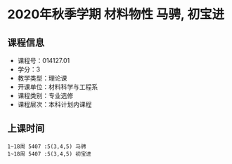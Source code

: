 # 2020年秋季学期 材料物性 马骋, 初宝进






## 课程信息

- 课程号：014127.01
- 学分：3
- 教学类型：理论课
- 开课单位：材料科学与工程系
- 课程类别：专业选修
- 课程层次：本科计划内课程

## 上课时间

```
1~18周 5407 :5(3,4,5) 马骋
1~18周 5407 :5(3,4,5) 初宝进
```

